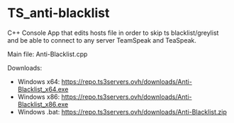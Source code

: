 # TS_anti-blacklist
C++ Console App that edits hosts file in order to skip ts blacklist/greylist and be able to connect to any server TeamSpeak and TeaSpeak.

Main file: Anti-Blacklist.cpp

Downloads:
- Windows x64: https://repo.ts3servers.ovh/downloads/Anti-Blacklist_x64.exe
- Windows x86: https://repo.ts3servers.ovh/downloads/Anti-Blacklist_x86.exe
- Windows .bat: https://repo.ts3servers.ovh/downloads/Anti-Blacklist.zip
